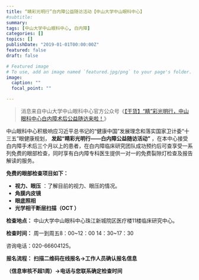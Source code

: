 ```yaml
---
title: “睛彩光明行”白内障公益随访活动【中山大学中山眼科中心】
#subtitle: 
summary: 
tags: [中山大学中山眼科中心, 白内障]
categories: []
topics: []
publishDate: "2019-01-01T00:00:00Z"
featured: false
draft: false

# Featured image
# To use, add an image named `featured.jpg/png` to your page's folder. 
image:
  caption: ""
  focal_point: ""

---
```


> 消息来自中山大学中山眼科中心官方公众号《[【干货】“睛”彩光明行，中山眼科中心白内障术后公益随访来啦！](https://mp.weixin.qq.com/s/IVd2LXhSOecaqRSy2Hs0KQ)》

中山眼科中心积极响应习近平总书记的“健康中国”发展理念和落实国家卫计委“十三五”眼健康规划， **发起“睛彩光明行——白内障公益随访活动”** ，在本中心接受白内障手术后三个月以上的患者，在白内障临床研究团队成功预约后可查享受一系列免费的眼部检查，同时享有白内障专科医生提供一对一的免费裂隙灯检查及报告解读的服务。

**免费的眼部检查项目如下：**

*  **视力、眼压** ：了解目前的视力、眼压的情况。
* **角膜内皮镜**
* **眼底照相**
* **光学相干断层扫描（OCT ）**


**检查地点：** 中山大学中山眼科中心珠江新城院区医疗楼11楼临床研究中心。

**检查时间：** 周一到周五8：00~12：00 14：30~17：30

咨询电话：020-66604125。

**报名流程：** **扫描二维码在线报名→工作人员确认报名信息**

**（信息审核不超1周）→电话与您联系确定检查时间**


